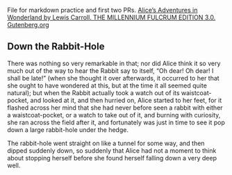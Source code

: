 File for markdown practice and first two PRs.
[Alice’s Adventures in Wonderland
by Lewis Carroll. THE MILLENNIUM FULCRUM EDITION 3.0. Gutenberg.org](https://gutenberg.org/files/11/11-h/11-h.htm)

## Down the Rabbit-Hole

There was nothing so very remarkable in that;
nor did Alice think it so very much out of the way to hear the Rabbit say to itself,
“Oh dear! Oh dear! I shall be late!” (when she thought it over afterwards,
it occurred to her that she ought to have wondered at this,
but at the time it all seemed quite natural);
but when the Rabbit actually took a watch out of its waistcoat-pocket, and looked at it,
and then hurried on, Alice started to her feet,
for it flashed across her mind that she had never before seen a rabbit with either a waistcoat-pocket,
or a watch to take out of it, and burning with curiosity, she ran across the field after it,
and fortunately was just in time to see it pop down a large rabbit-hole under the hedge.

The rabbit-hole went straight on like a tunnel for some way,
and then dipped suddenly down, so suddenly that Alice had not a moment to think
about stopping herself before she found herself falling down a very deep well.
